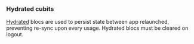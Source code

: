 ### Hydrated cubits

[Hydrated](https://pub.dev/packages/hydrated_bloc) blocs are used to persist state between app relaunched, preventing re-sync upon every usage.
Hydrated blocs must be cleared on logout.
